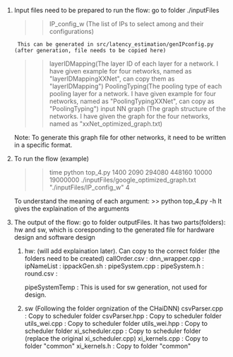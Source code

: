 
1. Input files need to be prepared to run the flow:
    go to folder ./inputFiles
    >> IP_config_w (The list of IPs to select among and their configurations)
    
        This can be generated in src/latency_estimation/genIPconfig.py (after generation, file needs to be copied here)
    
    >> layerIDMapping(The layer ID of each layer for a network. I have given example for four networks, named as "layerIDMappingXXNet", can copy them as "layerIDMapping")
    >> PoolingTyping(The pooling type of each pooling layer for a network. I have given example for four networks, named as "PoolingTypingXXNet", can copy as "PoolingTyping")
    >> input NN graph (The graph structure of the networks. I have given the graph for the four networks, named as "xxNet_optimized_graph.txt)
    
    Note: To generate this graph file for other networks, it need to be written in a specific format.

2. To run the flow (example)
    >> time python top_4.py 1400 2090 294080 448160 10000 19000000 ./inputFiles/google_optimized_graph.txt  "./inputFiles/IP_config_w" 4

    To understand the meaning of each argument:
        >> python top_4.py -h
        It gives the explaination of the arguments

3. The output of the flow:
    go to folder outputFiles. It has two parts(folders): hw and sw, which is coresponding to the generated file for hardware design and software design
    1. hw: (will add explaination later). Can copy to the correct folder (the folders need to be created)
        callOrder.csv :
        dnn_wrapper.cpp : 
        ipNameList : 
        ippackGen.sh : 
        pipeSystem.cpp : 
        pipeSystem.h : 
        round.csv :


        pipeSystemTemp : This is used for sw generation, not used for design.

    2. sw (Following the folder orgnization of the CHaiDNN)
        csvParser.cpp : Copy to scheduler folder
        csvParser.hpp : Copy to scheduler folder
        utils_wei.cpp : Copy to scheduler folder
        utils_wei.hpp : Copy to scheduler folder
        xi_scheduler.cpp : Copy to scheduler folder (replace the original xi_scheduler.cpp)
        xi_kernels.cpp : Copy to folder "common"
        xi_kernels.h :  Copy to folder "common"
